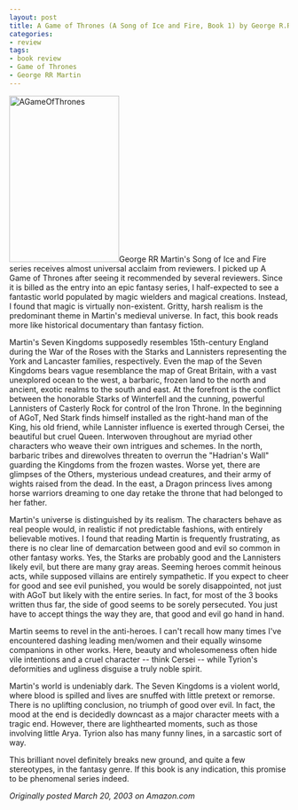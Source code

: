 ```yaml
---
layout: post
title: A Game of Thrones (A Song of Ice and Fire, Book 1) by George R.R. Martin
categories:
- review
tags:
- book review
- Game of Thrones
- George RR Martin
---
```

<img class="pull-left" title="AGameOfThrones" src="http://yentran.isamonkey.org/gallery/images/AGameOfThrones-198x300.jpg" width="198" height="300" />George RR Martin's Song of Ice and Fire series receives almost universal acclaim from reviewers. I picked up A Game of Thrones after seeing it recommended by several reviewers. Since it is billed as the entry into an epic fantasy series, I half-expected to see a fantastic world populated by magic wielders and magical creations. Instead, I found that magic is virtually non-existent. Gritty, harsh realism is the predominant theme in Martin's medieval universe. In fact, this book reads more like historical documentary than fantasy fiction.

Martin's Seven Kingdoms supposedly resembles 15th-century England during the War of the Roses with the Starks and Lannisters representing the York and Lancaster families, respectively. Even the map of the Seven Kingdoms bears vague resemblance the map of Great Britain, with a vast unexplored ocean to the west, a barbaric, frozen land to the north and ancient, exotic realms to the south and east. At the forefront is the conflict between the honorable Starks of Winterfell and the cunning, powerful Lannisters of Casterly Rock for control of the Iron Throne. In the beginning of AGoT, Ned Stark finds himself installed as the right-hand man of the King, his old friend, while Lannister influence is exerted through Cersei, the beautiful but cruel Queen. Interwoven throughout are myriad other characters who weave their own intrigues and schemes. In the north, barbaric tribes and direwolves threaten to overrun the "Hadrian's Wall" guarding the Kingdoms from the frozen wastes. Worse yet, there are glimpses of the Others, mysterious undead creatures, and their army of wights raised from the dead. In the east, a Dragon princess lives among horse warriors dreaming to one day retake the throne that had belonged to her father.

Martin's universe is distinguished by its realism. The characters behave as real people would, in realistic if not predictable fashions, with entirely believable motives. I found that reading Martin is frequently frustrating, as there is no clear line of demarcation between good and evil so common in other fantasy works. Yes, the Starks are probably good and the Lannisters likely evil, but there are many gray areas. Seeming heroes commit heinous acts, while supposed villains are entirely sympathetic. If you expect to cheer for good and see evil punished, you would be sorely disappointed, not just with AGoT but likely with the entire series. In fact, for most of the 3 books written thus far, the side of good seems to be sorely persecuted. You just have to accept things the way they are, that good and evil go hand in hand.

Martin seems to revel in the anti-heroes. I can't recall how many times I've encountered dashing leading men/women and their equally winsome companions in other works. Here, beauty and wholesomeness often hide vile intentions and a cruel character -- think Cersei -- while Tyrion's deformities and ugliness disguise a truly noble spirit.

Martin's world is undeniably dark. The Seven Kingdoms is a violent world, where blood is spilled and lives are snuffed with little pretext or remorse. There is no uplifting conclusion, no triumph of good over evil. In fact, the mood at the end is decidedly downcast as a major character meets with a tragic end. However, there are lighthearted moments, such as those involving little Arya. Tyrion also has many funny lines, in a sarcastic sort of way.

This brilliant novel definitely breaks new ground, and quite a few stereotypes, in the fantasy genre. If this book is any indication, this promise to be phenomenal series indeed.

*Originally posted March 20, 2003 on Amazon.com*
